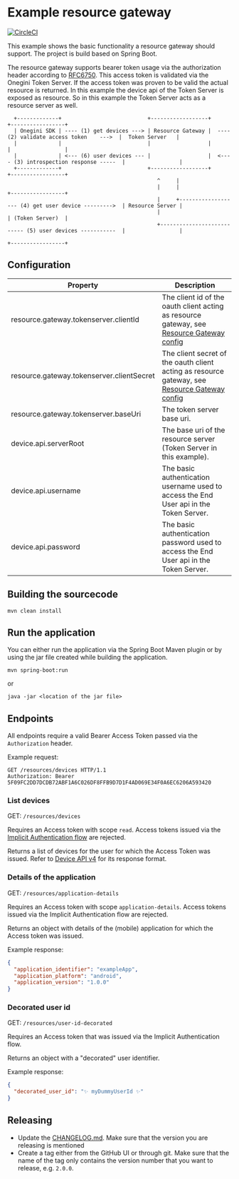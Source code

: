 # Example resource gateway

[![CircleCI](https://circleci.com/gh/Onegini/example-resource-gateway.svg?style=shield&circle-token=6136616c3a42e02dbc404ba9fb568c493f0dc969)](https://circleci.com/gh/Onegini/example-resource-gateway)

This example shows the basic functionality a resource gateway should support. The project is build based on Spring Boot.

The resource gateway supports bearer token usage via the authorization header according to [RFC6750](https://tools.ietf.org/html/rfc6750). This access token is
validated via the Onegini Token Server. If the access token was proven to be valid the actual resource is returned. In this example the device api of the Token
Server is exposed as resource. So in this example the Token Server acts as a resource server as well.

```
  +-------------+                           +------------------+                                          +-----------------+
  | Onegini SDK | ---- (1) get devices ---> | Resource Gateway |  ---- (2) validate access token    --->  |  Token Server   |
  |             |                           |                  |                                          |                 |
  |             | <--- (6) user devices --- |                  |  <---- (3) introspection response -----  |                 |
  +-------------+                           +------------------+                                          +-----------------+
                                               ^     |
                                               |     |                                                    +-----------------+
                                               |     +------------------- (4) get user device --------->  | Resource Server |
                                               |                                                          | (Token Server)  |
                                               +--------------------------- (5) user devices -----------  |                 |
                                                                                                          +-----------------+
```

## Configuration

| Property                                  | Description                                                                                                                                                                                                    |
|-------------------------------------------|----------------------------------------------------------------------------------------------------------------------------------------------------------------------------------------------------------------|
| resource.gateway.tokenserver.clientId     | The client id of the oauth client acting as resource gateway, see [Resource Gateway config](https://docs.onegini.com/public/token-server/topics/general-app-config/resource-gateway/resource-gateway.html)     |
| resource.gateway.tokenserver.clientSecret | The client secret of the oauth client acting as resource gateway, see [Resource Gateway config](https://docs.onegini.com/public/token-server/topics/general-app-config/resource-gateway/resource-gateway.html) |
| resource.gateway.tokenserver.baseUri      | The token server base uri.                                                                                                                                                                                     |
| device.api.serverRoot                     | The base uri of the resource server (Token Server in this example).                                                                                                                                            |
| device.api.username                       | The basic authentication username used to access the End User api in the Token Server.                                                                                                                                                      |
| device.api.password                       | The basic authentication password used to access the End User api in the Token Server.                                                                                                                                                      |

## Building the sourcecode

`mvn clean install`

## Run the application

You can either run the application via the Spring Boot Maven plugin or by using the jar file created while building the application.

`mvn spring-boot:run`

or

`java -jar <location of the jar file>`

## Endpoints

All endpoints require a valid Bearer Access Token passed via the `Authorization` header.

Example request:

```http request
GET /resources/devices HTTP/1.1
Authorization: Bearer 5F09FC2DD7DCDB72ABF1A6C026DF8FFB9D7D1F4AD069E34F0A6EC6206A593420
```

### List devices

GET: `/resources/devices`

Requires an Access token with scope `read`. Access tokens issued via
the [Implicit Authentication flow](https://docs.onegini.com/msp/stable/token-server/topics/mobile-apps/implicit-authentication/implicit-authentication.html) are
rejected.

Returns a list of devices for the user for which the Access Token was issued. Refer
to [Device API v4](https://docs.onegini.com/msp/stable/token-server/api-reference/end-user/device-v4.html) for its response format.

### Details of the application

GET: `/resources/application-details`

Requires an Access token with scope `application-details`.  Access tokens issued via the Implicit Authentication flow are rejected.

Returns an object with details of the (mobile) application for which the Access token was issued.

Example response:

```json
{
  "application_identifier": "exampleApp",
  "application_platform": "android",
  "application_version": "1.0.0"
}
```

### Decorated user id

GET: `/resources/user-id-decorated`

Requires an Access token that was issued via the Implicit Authentication flow.

Returns an object with a "decorated" user identifier.

Example response:

```json
{
  "decorated_user_id": "✨ myDummyUserId ✨"
}
```

## Releasing

- Update the [CHANGELOG.md](CHANGELOG.md). Make sure that the version you are releasing is mentioned
- Create a tag either from the GitHub UI or through git. Make sure that the name of the tag only contains the version number that you want to release,
  e.g. `2.0.0`.
